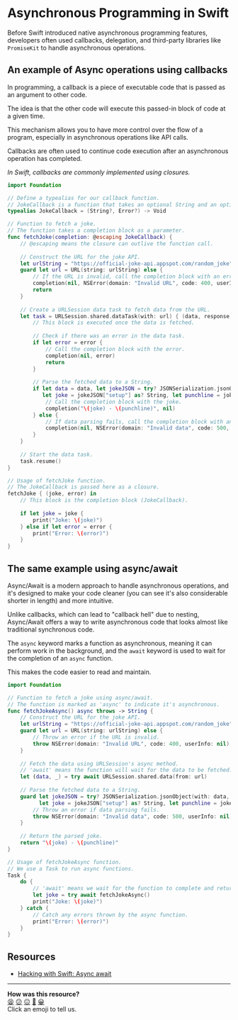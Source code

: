 # Asynchronous Programming in Swift

Before Swift introduced native asynchronous programming features, developers
often used callbacks, delegation, and third-party libraries like `PromiseKit` to
handle asynchronous operations.

## An example of Async operations using callbacks

In programming, a callback is a piece of executable code that is passed as an
argument to other code.

The idea is that the other code will execute this passed-in block of code at a
given time.

This mechanism allows you to have more control over the flow of a program,
especially in asynchronous operations like API calls.

Callbacks are often used to continue code execution after an asynchronous
operation has completed.

*In Swift, callbacks are commonly implemented using closures.*


```swift
import Foundation

// Define a typealias for our callback function.
// JokeCallback is a function that takes an optional String and an optional Error as parameters.
typealias JokeCallback = (String?, Error?) -> Void

// Function to fetch a joke.
// The function takes a completion block as a parameter.
func fetchJoke(completion: @escaping JokeCallback) {
    // @escaping means the closure can outlive the function call.
    
    // Construct the URL for the joke API.
    let urlString = "https://official-joke-api.appspot.com/random_joke"
    guard let url = URL(string: urlString) else {
        // If the URL is invalid, call the completion block with an error.
        completion(nil, NSError(domain: "Invalid URL", code: 400, userInfo: nil))
        return
    }
    
    // Create a URLSession data task to fetch data from the URL.
    let task = URLSession.shared.dataTask(with: url) { (data, response, error) in
        // This block is executed once the data is fetched.
        
        // Check if there was an error in the data task.
        if let error = error {
            // Call the completion block with the error.
            completion(nil, error)
            return
        }
        
        // Parse the fetched data to a String.
        if let data = data, let jokeJSON = try? JSONSerialization.jsonObject(with: data, options: []) as? [String: Any],
           let joke = jokeJSON["setup"] as? String, let punchline = jokeJSON["punchline"] as? String {
            // Call the completion block with the joke.
            completion("\(joke) - \(punchline)", nil)
        } else {
            // If data parsing fails, call the completion block with an error.
            completion(nil, NSError(domain: "Invalid data", code: 500, userInfo: nil))
        }
    }
    
    // Start the data task.
    task.resume()
}

// Usage of fetchJoke function.
// The JokeCallback is passed here as a closure.
fetchJoke { (joke, error) in
    // This block is the completion block (JokeCallback).
    
    if let joke = joke {
        print("Joke: \(joke)")
    } else if let error = error {
        print("Error: \(error)")
    }
}
```

## The same example using async/await

Async/Await is a modern approach to handle asynchronous operations, and it's
designed to make your code cleaner (you can see it's also considerable shorter
in length) and more intuitive.

Unlike callbacks, which can lead to "callback hell" due to nesting, Async/Await
offers a way to write asynchronous code that looks almost like traditional
synchronous code.

The `async` keyword marks a function as asynchronous, meaning it can perform
work in the background, and the `await` keyword is used to wait for the
completion of an `async` function.

This makes the code easier to read and maintain.

```swift
import Foundation

// Function to fetch a joke using async/await.
// The function is marked as 'async' to indicate it's asynchronous.
func fetchJokeAsync() async throws -> String {
    // Construct the URL for the joke API.
    let urlString = "https://official-joke-api.appspot.com/random_joke"
    guard let url = URL(string: urlString) else {
        // Throw an error if the URL is invalid.
        throw NSError(domain: "Invalid URL", code: 400, userInfo: nil)
    }
    
    // Fetch the data using URLSession's async method.
    // 'await' means the function will wait for the data to be fetched.
    let (data, _) = try await URLSession.shared.data(from: url)
    
    // Parse the fetched data to a String.
    guard let jokeJSON = try? JSONSerialization.jsonObject(with: data, options: []) as? [String: Any],
          let joke = jokeJSON["setup"] as? String, let punchline = jokeJSON["punchline"] as? String else {
        // Throw an error if data parsing fails.
        throw NSError(domain: "Invalid data", code: 500, userInfo: nil)
    }
    
    // Return the parsed joke.
    return "\(joke) - \(punchline)"
}

// Usage of fetchJokeAsync function.
// We use a Task to run async functions.
Task {
    do {
        // 'await' means we wait for the function to complete and return a value.
        let joke = try await fetchJokeAsync()
        print("Joke: \(joke)")
    } catch {
        // Catch any errors thrown by the async function.
        print("Error: \(error)")
    }
}
```

## Resources

- [Hacking with Swift: Async await](https://www.hackingwithswift.com/swift/5.5/async-await)


<!-- BEGIN GENERATED SECTION DO NOT EDIT -->

---

**How was this resource?**  
[😫](https://airtable.com/shrUJ3t7KLMqVRFKR?prefill_Repository=makersacademy%2Fswiftui-engineering-project&prefill_File=pills%2Fasynchronous_programming_in_swift.md&prefill_Sentiment=😫) [😕](https://airtable.com/shrUJ3t7KLMqVRFKR?prefill_Repository=makersacademy%2Fswiftui-engineering-project&prefill_File=pills%2Fasynchronous_programming_in_swift.md&prefill_Sentiment=😕) [😐](https://airtable.com/shrUJ3t7KLMqVRFKR?prefill_Repository=makersacademy%2Fswiftui-engineering-project&prefill_File=pills%2Fasynchronous_programming_in_swift.md&prefill_Sentiment=😐) [🙂](https://airtable.com/shrUJ3t7KLMqVRFKR?prefill_Repository=makersacademy%2Fswiftui-engineering-project&prefill_File=pills%2Fasynchronous_programming_in_swift.md&prefill_Sentiment=🙂) [😀](https://airtable.com/shrUJ3t7KLMqVRFKR?prefill_Repository=makersacademy%2Fswiftui-engineering-project&prefill_File=pills%2Fasynchronous_programming_in_swift.md&prefill_Sentiment=😀)  
Click an emoji to tell us.

<!-- END GENERATED SECTION DO NOT EDIT -->
